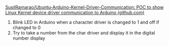 [SusilRamarao/Ubuntu-Arduino-Kernel-Driver-Communication: POC to show Linux Kernel device driver communication to Arduino (github.com)](https://github.com/SusilRamarao/Ubuntu-Arduino-Kernel-Driver-Communication)

1. Blink LED in Arduino when a character driver is changed to 1  and off if changed to 0
2. Try to take a number from the char driver and display it in the digital number display